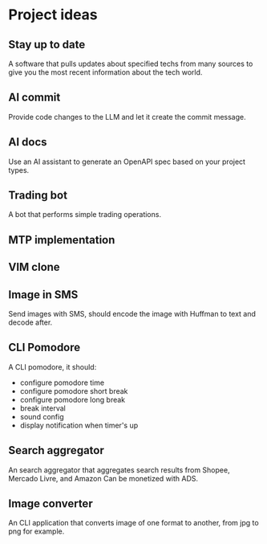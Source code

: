 # Project ideas
## Stay up to date
A software that pulls updates about specified techs from many sources to 
give you the most recent information about the tech world.
## AI commit
Provide code changes to the LLM and let it create the commit message.
## AI docs
Use an AI assistant to generate an OpenAPI spec based on your project types.
## Trading bot
A bot that performs simple trading operations.
## MTP implementation
## VIM clone
## Image in SMS
Send images with SMS, should encode the image with Huffman to text and 
decode after.
## CLI Pomodore
A CLI pomodore, it should:
- configure pomodore time
- configure pomodore short break
- configure pomodore long break
- break interval
- sound config
- display notification when timer's up
## Search aggregator
An search aggregator that aggregates search results from Shopee, Mercado Livre, and Amazon
Can be monetized with ADS.
## Image converter
An CLI application that converts image of one format to another, from jpg to png for example.